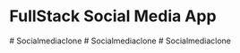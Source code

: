 # FullStack Social Media App
#   S o c i a l m e d i a c l o n e  
 #   S o c i a l m e d i a c l o n e  
 #   S o c i a l m e d i a c l o n e  
 